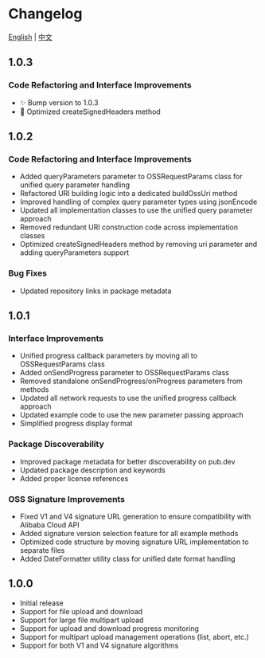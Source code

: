 # Changelog

[English](CHANGELOG.md) | [中文](CHANGELOG_zh.md)

## 1.0.3

### Code Refactoring and Interface Improvements
- ✨ Bump version to 1.0.3
- 🔨 Optimized createSignedHeaders method

## 1.0.2

### Code Refactoring and Interface Improvements
- Added queryParameters parameter to OSSRequestParams class for unified query parameter handling
- Refactored URI building logic into a dedicated buildOssUri method
- Improved handling of complex query parameter types using jsonEncode
- Updated all implementation classes to use the unified query parameter approach
- Removed redundant URI construction code across implementation classes
- Optimized createSignedHeaders method by removing uri parameter and adding queryParameters support

### Bug Fixes
- Updated repository links in package metadata

## 1.0.1

### Interface Improvements
- Unified progress callback parameters by moving all to OSSRequestParams class
- Added onSendProgress parameter to OSSRequestParams class
- Removed standalone onSendProgress/onProgress parameters from methods
- Updated all network requests to use the unified progress callback approach
- Updated example code to use the new parameter passing approach
- Simplified progress display format

### Package Discoverability
- Improved package metadata for better discoverability on pub.dev
- Updated package description and keywords
- Added proper license references

### OSS Signature Improvements
- Fixed V1 and V4 signature URL generation to ensure compatibility with Alibaba Cloud API
- Added signature version selection feature for all example methods
- Optimized code structure by moving signature URL implementation to separate files
- Added DateFormatter utility class for unified date format handling

## 1.0.0

- Initial release
- Support for file upload and download
- Support for large file multipart upload
- Support for upload and download progress monitoring
- Support for multipart upload management operations (list, abort, etc.)
- Support for both V1 and V4 signature algorithms
